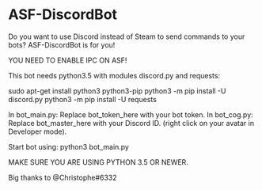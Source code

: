 # ASF-DiscordBot
Do you want to use Discord instead of Steam to send commands to your bots? ASF-DiscordBot is for you!

YOU NEED TO ENABLE IPC ON ASF!

This bot needs python3.5 with modules discord.py and requests:

sudo apt-get install python3 python3-pip
python3 -m pip install -U discord.py
python3 -m pip install -U requests

In bot_main.py: Replace bot_token_here with your bot token.
In bot_cog.py: Replace bot_master_here with your Discord ID. (right click on your avatar in Developer mode).

Start bot using:
python3 bot_main.py

MAKE SURE YOU ARE USING PYTHON 3.5 OR NEWER.


Big thanks to @Christophe#6332

